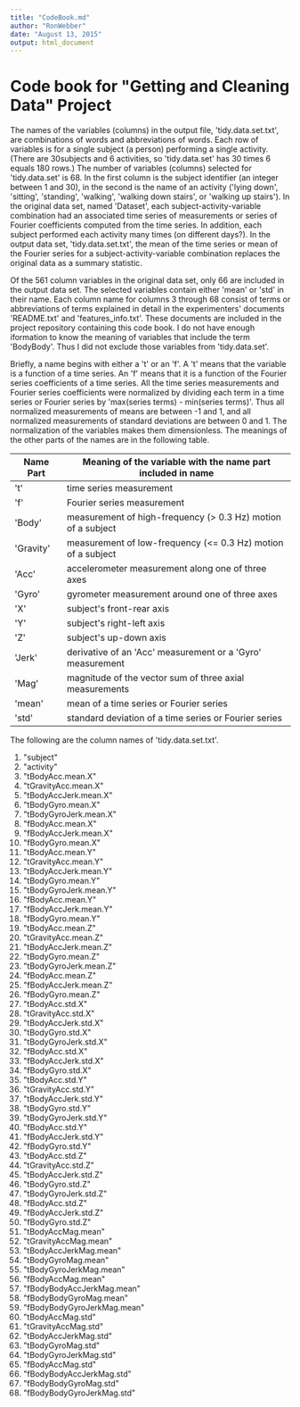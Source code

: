 ```yaml
---
title: "CodeBook.md"
author: "RonWebber"
date: "August 13, 2015"
output: html_document
---
```

# Code book for "Getting and Cleaning Data" Project

The names of the variables (columns) in the output file, 'tidy.data.set.txt', are
combinations of words and abbreviations of words.  Each row of variables is for a
single subject (a person) performing a single activity. (There are 30subjects and 6 activities, so 'tidy.data.set' has 30 times 6 equals 180 rows.) The number of variables (columns) selected for 'tidy.data.set' is 68. In the first column is the subject identifier (an integer between 1 and 30), in the second is the name of an activity ('lying down', 'sitting', 'standing', 'walking', 'walking down stairs', or 'walking up stairs'). In the original data set, named 'Dataset', each subject-activity-variable combination had an associated time series of measurements or series of Fourier coefficients computed from the time series. In addition, each subject performed each activity many times (on different days?). In the output data set, 'tidy.data.set.txt', the mean of the time series or mean of the Fourier series for a subject-activity-variable combination replaces the original data as a summary statistic.  

Of the 561 column variables in the original data set, only 66 are included in the output data set. The selected variables contain either 'mean' or 'std' in their name. Each column name for columns 3 through 68 consist of terms or abbreviations of terms explained in detail in the experimenters' documents 'README.txt' and 'features_info.txt'. These documents are included in the project repository containing this code book. I do not have enough 
iformation to know the meaning of variables that include the term 'BodyBody'. Thus
I did not exclude those variables from 'tidy.data.set'.

Briefly, a name begins with either a 't' or an 'f'. A 't' means that the
variable is a function of a time series. An 'f' means that it is a function 
of the Fourier series coefficients of a time series. All the time series
measurements and Fourier series coefficients were normalized by dividing each 
term in a time series or Fourier series by 'max(series terms) - min(series terms)'. Thus all normalized measurements of means are between -1 and 1, and 
all normalized measurements of standard deviations are between 0 and 1. The normalization of the variables makes them dimensionless. The meanings of the
other parts of the names are in the following table.   

Name Part|Meaning of the variable with the name part included in name
---------|-------------------------------------------------------------------  
't'      |time series measurement
'f'      |Fourier series measurement
'Body'   |measurement of high-frequency (> 0.3 Hz) motion of a subject
'Gravity'|measurement of low-frequency (<= 0.3 Hz) motion of a subject
'Acc'    |accelerometer measurement along one of three axes
'Gyro'   |gyrometer measurement around one of three axes
'X'      |subject's front-rear axis
'Y'      |subject's right-left axis
'Z'      |subject's up-down axis
'Jerk'   |derivative of an 'Acc' measurement or a 'Gyro' measurement 
'Mag'    |magnitude of the vector sum of three axial measurements 
'mean'   |mean of a time series or Fourier series
'std'    |standard deviation of a time series or Fourier series

  
The following are the column names of 'tidy.data.set.txt'.  

1. "subject"
2. "activity"
3. "tBodyAcc.mean.X"   
4. "tGravityAcc.mean.X"
5. "tBodyAccJerk.mean.X"
6. "tBodyGyro.mean.X"
7. "tBodyGyroJerk.mean.X"
8. "fBodyAcc.mean.X"
9. "fBodyAccJerk.mean.X"
10. "fBodyGyro.mean.X"
11. "tBodyAcc.mean.Y"
12. "tGravityAcc.mean.Y"
13. "tBodyAccJerk.mean.Y"
14. "tBodyGyro.mean.Y"
15. "tBodyGyroJerk.mean.Y"
16. "fBodyAcc.mean.Y"
17. "fBodyAccJerk.mean.Y"
18. "fBodyGyro.mean.Y"
19. "tBodyAcc.mean.Z"
20. "tGravityAcc.mean.Z"
21. "tBodyAccJerk.mean.Z"
22. "tBodyGyro.mean.Z"
23. "tBodyGyroJerk.mean.Z"
24. "fBodyAcc.mean.Z"
25. "fBodyAccJerk.mean.Z"
26. "fBodyGyro.mean.Z"
27. "tBodyAcc.std.X"
28. "tGravityAcc.std.X"
29. "tBodyAccJerk.std.X"
30. "tBodyGyro.std.X"
31. "tBodyGyroJerk.std.X"
32. "fBodyAcc.std.X"
33. "fBodyAccJerk.std.X"
34. "fBodyGyro.std.X"
35. "tBodyAcc.std.Y"
36. "tGravityAcc.std.Y"
37. "tBodyAccJerk.std.Y"
38. "tBodyGyro.std.Y"
39. "tBodyGyroJerk.std.Y"
40. "fBodyAcc.std.Y"
41. "fBodyAccJerk.std.Y"
42. "fBodyGyro.std.Y"
43. "tBodyAcc.std.Z"
44. "tGravityAcc.std.Z"
45. "tBodyAccJerk.std.Z"
46. "tBodyGyro.std.Z"
47. "tBodyGyroJerk.std.Z"
48. "fBodyAcc.std.Z"
49. "fBodyAccJerk.std.Z"
50. "fBodyGyro.std.Z"
51. "tBodyAccMag.mean"
52. "tGravityAccMag.mean"
53. "tBodyAccJerkMag.mean"
54. "tBodyGyroMag.mean"
55. "tBodyGyroJerkMag.mean"
56. "fBodyAccMag.mean"
57. "fBodyBodyAccJerkMag.mean"
58. "fBodyBodyGyroMag.mean"
59. "fBodyBodyGyroJerkMag.mean"
60. "tBodyAccMag.std"
61. "tGravityAccMag.std"
62. "tBodyAccJerkMag.std"
63. "tBodyGyroMag.std"         
64. "tBodyGyroJerkMag.std"
65. "fBodyAccMag.std"
66. "fBodyBodyAccJerkMag.std"
67. "fBodyBodyGyroMag.std"
68. "fBodyBodyGyroJerkMag.std"
